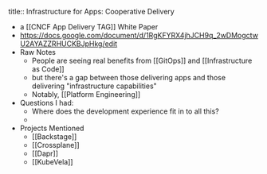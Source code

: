 title:: Infrastructure for Apps: Cooperative Delivery

- a [[CNCF App Delivery TAG]] White Paper
- https://docs.google.com/document/d/1RgKFYRX4jhJCH9q_2wDMogctwU2AYAZZRHUCKBJpHkg/edit
- Raw Notes
	- People are seeing real benefits from [[GitOps]] and [[Infrastructure as Code]]
	- but there's a gap between those delivering apps and those delivering "infrastructure capabilities"
	- Notably, [[Platform Engineering]]
- Questions I had:
	- Where does the development experience fit in to all this?
	-
- Projects Mentioned
	- [[Backstage]]
	- [[Crossplane]]
	- [[Dapr]]
	- [[KubeVela]]
